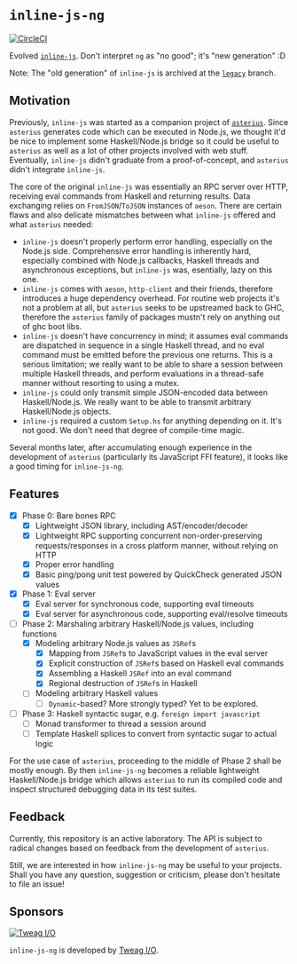 # `inline-js-ng`

[![CircleCI](https://circleci.com/gh/tweag/inline-js/tree/master.svg?style=shield)](https://circleci.com/gh/tweag/inline-js/tree/master)

Evolved [`inline-js`](https://github.com/tweag/inline-js). Don't interpret `ng` as "no good"; it's "new generation" :D

Note: The "old generation" of `inline-js` is archived at the [`legacy`](https://github.com/tweag/inline-js/tree/legacy) branch.

## Motivation

Previously, `inline-js` was started as a companion project of [`asterius`](https://github.com/tweag/asterius). Since `asterius` generates code which can be executed in Node.js, we thought it'd be nice to implement some Haskell/Node.js bridge so it could be useful to `asterius` as well as a lot of other projects involved with web stuff. Eventually, `inline-js` didn't graduate from a proof-of-concept, and `asterius` didn't integrate `inline-js`.

The core of the original `inline-js` was essentially an RPC server over HTTP, receiving eval commands from Haskell and returning results. Data exchanging relies on `FromJSON`/`ToJSON` instances of `aeson`. There are certain flaws and also delicate mismatches between what `inline-js` offered and what `asterius` needed:

* `inline-js` doesn't properly perform error handling, especially on the Node.js side. Comprehensive error handling is inherently hard, especially combined with Node.js callbacks, Haskell threads and asynchronous exceptions, but `inline-js` was, esentially, lazy on this one.
* `inline-js` comes with `aeson`, `http-client` and their friends, therefore introduces a huge dependency overhead. For routine web projects it's not a problem at all, but `asterius` seeks to be upstreamed back to GHC, therefore the `asterius` family of packages mustn't rely on anything out of ghc boot libs.
* `inline-js` doesn't have concurrency in mind; it assumes eval commands are dispatched in sequence in a single Haskell thread, and no eval command must be emitted before the previous one returns. This is a serious limitation; we really want to be able to share a session between multiple Haskell threads, and perform evaluations in a thread-safe manner without resorting to using a mutex.
* `inline-js` could only transmit simple JSON-encoded data between Haskell/Node.js. We really want to be able to transmit arbitrary Haskell/Node.js objects.
* `inline-js` required a custom `Setup.hs` for anything depending on it. It's not good. We don't need that degree of compile-time magic.

Several months later, after accumulating enough experience in the development of `asterius` (particularly its JavaScript FFI feature), it looks like a good timing for `inline-js-ng`.

## Features

* [x] Phase 0: Bare bones RPC
    * [x] Lightweight JSON library, including AST/encoder/decoder
    * [x] Lightweight RPC supporting concurrent non-order-preserving requests/responses in a cross platform manner, without relying on HTTP
    * [x] Proper error handling
    * [x] Basic ping/pong unit test powered by QuickCheck generated JSON values
* [x] Phase 1: Eval server
    * [x] Eval server for synchronous code, supporting eval timeouts
    * [x] Eval server for asynchronous code, supporting eval/resolve timeouts
* [ ] Phase 2: Marshaling arbitrary Haskell/Node.js values, including functions
    * [x] Modeling arbitrary Node.js values as `JSRef`s
        * [x] Mapping from `JSRef`s to JavaScript values in the eval server
        * [x] Explicit construction of `JSRef`s based on Haskell eval commands
        * [x] Assembling a Haskell `JSRef` into an eval command
        * [x] Regional destruction of `JSRef`s in Haskell
    * [ ] Modeling arbitrary Haskell values
        * [ ] `Dynamic`-based? More strongly typed? Yet to be explored.
* [ ] Phase 3: Haskell syntactic sugar, e.g. `foreign import javascript`
    * [ ] Monad transformer to thread a session around
    * [ ] Template Haskell splices to convert from syntactic sugar to actual logic

For the use case of `asterius`, proceeding to the middle of Phase 2 shall be mostly enough. By then `inline-js-ng` becomes a reliable lightweight Haskell/Node.js bridge which allows `asterius` to run its compiled code and inspect structured debugging data in its test suites.

## Feedback

Currently, this repository is an active laboratory. The API is subject to radical changes based on feedback from the development of `asterius`.

Still, we are interested in how `inline-js-ng` may be useful to your projects. Shall you have any question, suggestion or criticism, please don't hesitate to file an issue!

## Sponsors

[![Tweag I/O](https://www.tweag.io/img/tweag-small.png)](https://www.tweag.io)

`inline-js-ng` is developed by [Tweag I/O](https://tweag.io/).
